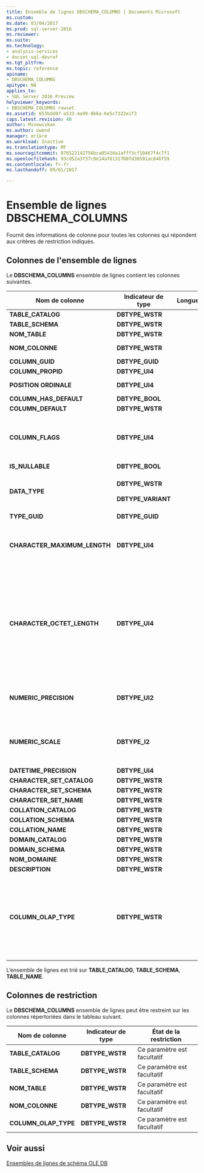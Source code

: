 ```yaml
---
title: Ensemble de lignes DBSCHEMA_COLUMNS | Documents Microsoft
ms.custom: 
ms.date: 03/04/2017
ms.prod: sql-server-2016
ms.reviewer: 
ms.suite: 
ms.technology:
- analysis-services
- docset-sql-devref
ms.tgt_pltfrm: 
ms.topic: reference
apiname:
- DBSCHEMA_COLUMNS
apitype: NA
applies_to:
- SQL Server 2016 Preview
helpviewer_keywords:
- DBSCHEMA_COLUMNS rowset
ms.assetid: 653bdd07-a533-4a99-8b6a-6e5c7322e1f3
caps.latest.revision: 40
author: Minewiskan
ms.author: owend
manager: erikre
ms.workload: Inactive
ms.translationtype: MT
ms.sourcegitcommit: 876522142756bca05416a1afff3cf10467f4c7f1
ms.openlocfilehash: 93cd52a3f37c9e14af6132708fd36591ac846f59
ms.contentlocale: fr-fr
ms.lasthandoff: 09/01/2017

---
```

# <a name="dbschemacolumns-rowset"></a>Ensemble de lignes DBSCHEMA_COLUMNS
  Fournit des informations de colonne pour toutes les colonnes qui répondent aux critères de restriction indiqués.  
  
## <a name="rowset-columns"></a>Colonnes de l'ensemble de lignes  
 Le **DBSCHEMA_COLUMNS** ensemble de lignes contient les colonnes suivantes.  
  
|Nom de colonne|Indicateur de type|Longueur| Description|  
|-----------------|--------------------|------------|-----------------|  
|**TABLE_CATALOG**|**DBTYPE_WSTR**||Nom de la base de données.|  
|**TABLE_SCHEMA**|**DBTYPE_WSTR**||Non pris en charge.|  
|**NOM_TABLE**|**DBTYPE_WSTR**||Nom du cube.|  
|**NOM_COLONNE**|**DBTYPE_WSTR**||Nom de la mesure ou de la hiérarchie d'attribut.|  
|**COLUMN_GUID**|**DBTYPE_GUID**||Non pris en charge.|  
|**COLUMN_PROPID**|**DBTYPE_UI4**||Non pris en charge.|  
|**POSITION ORDINALE**|**DBTYPE_UI4**||Position de la colonne, à partir de 1.|  
|**COLUMN_HAS_DEFAULT**|**DBTYPE_BOOL**||Non pris en charge.|  
|**COLUMN_DEFAULT**|**DBTYPE_WSTR**||Non pris en charge.|  
|**COLUMN_FLAGS**|**DBTYPE_UI4**||A **DBCOLUMNFLAGS** masque de bits indiquant les propriétés de la colonne. Consultez « Type d’énuméré DBCOLUMNFLAGS » dans [IColumnsInfo::GetColumnInfo](http://msdn2.microsoft.com/library/ms722704.aspx)|  
|**IS_NULLABLE**|**DBTYPE_BOOL**||Retourne toujours **false**.|  
|**DATA_TYPE**|**DBTYPE_WSTR**<br /><br /> **DBTYPE_VARIANT**||Type de données de la colonne. Retourne une chaîne pour les colonnes de dimension et une variante pour les mesures.|  
|**TYPE_GUID**|**DBTYPE_GUID**||Non pris en charge.|  
|**CHARACTER_MAXIMUM_LENGTH**|**DBTYPE_UI4**||Longueur maximale possible d'une valeur de la colonne.<br /><br /> Cette valeur est extraite à partir de la **DataSize** propriété dans le **DataItem**.|  
|**CHARACTER_OCTET_LENGTH**|**DBTYPE_UI4**||Longueur maximale possible d'une valeur de la colonne, en octets, pour les colonnes de type character ou binary.<br /><br /> Une valeur de zéro (0) indique que la colonne ne possède pas de longueur maximale.<br /><br /> **NULL** s’affichera pour les colonnes qui ne retournent pas de types de données binaire ou caractère.|  
|**NUMERIC_PRECISION**|**DBTYPE_UI2**||Les types autres que la précision maximale de la colonne pour les données numériques **DBTYPE_VARNUMERIC**.|  
|**NUMERIC_SCALE**|**DBTYPE_I2**||Le nombre de chiffres à droite de la virgule décimale pour **DBTYPE_DECIMAL**, **DBTYPE_NUMERIC**, **DBTYPE_VARNUMERIC**. Sinon, c’est **NULL**.|  
|**DATETIME_PRECISION**|**DBTYPE_UI4**||Non pris en charge.|  
|**CHARACTER_SET_CATALOG**|**DBTYPE_WSTR**||Non pris en charge.|  
|**CHARACTER_SET_SCHEMA**|**DBTYPE_WSTR**||Non pris en charge.|  
|**CHARACTER_SET_NAME**|**DBTYPE_WSTR**||Non pris en charge.|  
|**COLLATION_CATALOG**|**DBTYPE_WSTR**||Non pris en charge.|  
|**COLLATION_SCHEMA**|**DBTYPE_WSTR**||Non pris en charge.|  
|**COLLATION_NAME**|**DBTYPE_WSTR**||Non pris en charge.|  
|**DOMAIN_CATALOG**|**DBTYPE_WSTR**||Non pris en charge.|  
|**DOMAIN_SCHEMA**|**DBTYPE_WSTR**||Non pris en charge.|  
|**NOM_DOMAINE**|**DBTYPE_WSTR**||Non pris en charge.|  
|**DESCRIPTION**|**DBTYPE_WSTR**||Non pris en charge.|  
|**COLUMN_OLAP_TYPE**|**DBTYPE_WSTR**||Type OLAP de l'objet.<br /><br /> **MESURE** indique l’objet est une mesure.<br /><br /> **ATTRIBUT** indique l’objet est un attribut de dimension.<br /><br /> **SCHÉMA** indique l’objet est une colonne dans un schéma.|  
  
 L’ensemble de lignes est trié sur **TABLE_CATALOG**, **TABLE_SCHEMA**, **TABLE_NAME**.  
  
## <a name="restriction-columns"></a>Colonnes de restriction  
 Le **DBSCHEMA_COLUMNS** ensemble de lignes peut être restreint sur les colonnes répertoriées dans le tableau suivant.  
  
|Nom de colonne|Indicateur de type|État de la restriction|  
|-----------------|--------------------|-----------------------|  
|**TABLE_CATALOG**|**DBTYPE_WSTR**|Ce paramètre est facultatif|  
|**TABLE_SCHEMA**|**DBTYPE_WSTR**|Ce paramètre est facultatif|  
|**NOM_TABLE**|**DBTYPE_WSTR**|Ce paramètre est facultatif|  
|**NOM_COLONNE**|**DBTYPE_WSTR**|Ce paramètre est facultatif|  
|**COLUMN_OLAP_TYPE**|**DBTYPE_WSTR**|Ce paramètre est facultatif|  
  
## <a name="see-also"></a>Voir aussi  
 [Ensembles de lignes de schéma OLE DB](../../../analysis-services/schema-rowsets/ole-db/ole-db-schema-rowsets.md)  
  
  

